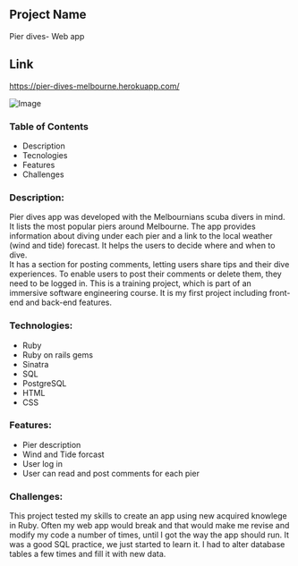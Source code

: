 

## Project Name  

Pier dives- Web app

## Link
https://pier-dives-melbourne.herokuapp.com/

![Image](https://i.imgur.com/so9inKH.jpg)

### Table of Contents  

- Description
- Tecnologies
- Features
- Challenges


### Description:  

  Pier dives app was developed with the Melbournians scuba divers in mind. It lists the most popular piers around Melbourne. The app provides information about diving under each pier and a link to the local weather (wind and tide) forecast. It helps the users to decide where and when to dive.  
  It has a section for posting comments, letting users share tips and their dive experiences. To enable users to post their comments or delete them, they need to be logged in. This is a training project, which is part of an immersive software engineering course. It is my first project including front-end and back-end features.

### Technologies:  

* Ruby  
* Ruby on rails gems  
* Sinatra  
* SQL  
* PostgreSQL  
* HTML  
* CSS

 ### Features:  
 
 * Pier description  
 * Wind and Tide forcast  
 * User log in  
 * User can read and post comments for each pier
 
 ### Challenges:
 This project tested my skills to create an app using new acquired knowlege in Ruby. Often my web app would break and that would make me revise and modify my code a number of times, until I got the way the app should run. 
 It was a good SQL practice, we just started to learn it. I had to alter database tables a few times and fill it with new data.
